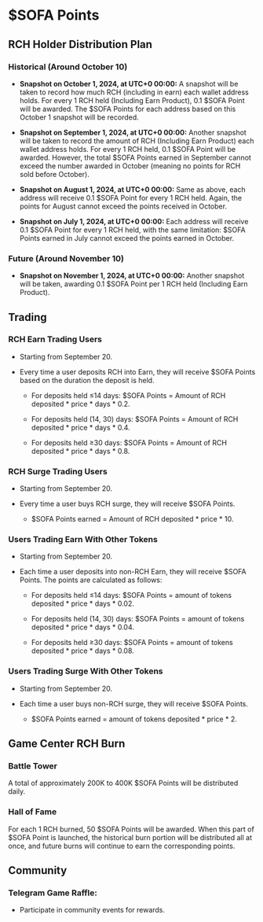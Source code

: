 # $SOFA Points

## RCH Holder Distribution Plan

### Historical (Around October 10)

  - **Snapshot on October 1, 2024, at UTC+0 00:00:** A snapshot will be taken to record how much RCH (including in earn) each wallet address holds. For every 1 RCH held (Including Earn Product), 0.1 $SOFA Point will be awarded. The $SOFA Points for each address based on this October 1 snapshot will be recorded.

  - **Snapshot on September 1, 2024, at UTC+0 00:00:** Another snapshot will be taken to record the amount of RCH (Including Earn Product) each wallet address holds. For every 1 RCH held, 0.1 $SOFA Point will be awarded. However, the total $SOFA Points earned in September cannot exceed the number awarded in October (meaning no points for RCH sold before October).

  - **Snapshot on August 1, 2024, at UTC+0 00:00:** Same as above, each address will receive 0.1 $SOFA Point for every 1 RCH held. Again, the points for August cannot exceed the points received in October.

  - **Snapshot on July 1, 2024, at UTC+0 00:00:** Each address will receive 0.1 $SOFA Point for every 1 RCH held, with the same limitation: $SOFA Points earned in July cannot exceed the points earned in October.

### Future (Around November 10)

  - **Snapshot on November 1, 2024, at UTC+0 00:00:** Another snapshot will be taken, awarding 0.1 $SOFA Point per 1 RCH held (Including Earn Product).

## Trading

### RCH Earn Trading Users

  - Starting from September 20.

  - Every time a user deposits RCH into Earn, they will receive $SOFA Points based on the duration the deposit is held.

    - For deposits held ≤14 days: $SOFA Points = Amount of RCH deposited * price * days * 0.2.

    - For deposits held (14, 30) days: $SOFA Points = Amount of RCH deposited * price * days * 0.4.

    - For deposits held ≥30 days: $SOFA Points = Amount of RCH deposited * price * days * 0.8.

### RCH Surge Trading Users
  
  - Starting from September 20.

  - Every time a user buys RCH surge, they will receive $SOFA Points.

    - $SOFA Points earned = Amount of RCH deposited * price * 10.

### Users Trading Earn With Other Tokens

  - Starting from September 20.

  - Each time a user deposits into non-RCH Earn, they will receive $SOFA Points. The points are calculated as follows:

    - For deposits held ≤14 days: $SOFA Points = amount of tokens deposited * price * days * 0.02.

    - For deposits held (14, 30) days: $SOFA Points = amount of tokens deposited * price * days * 0.04.

    - For deposits held ≥30 days: $SOFA Points = amount of tokens deposited * price * days * 0.08.

### Users Trading Surge With Other Tokens
  
  - Starting from September 20.

  - Each time a user buys non-RCH surge, they will receive $SOFA Points.

    - $SOFA Points earned = amount of tokens deposited * price * 2.  

## Game Center RCH Burn

### Battle Tower

A total of approximately 200K to 400K $SOFA Points will be distributed daily.

### Hall of Fame

For each 1 RCH burned, 50 $SOFA Points will be awarded. When this part of $SOFA Point is launched, the historical burn portion will be distributed all at once, and future burns will continue to earn the corresponding points.

## Community

### Telegram Game Raffle: 

  - Participate in community events for rewards.

